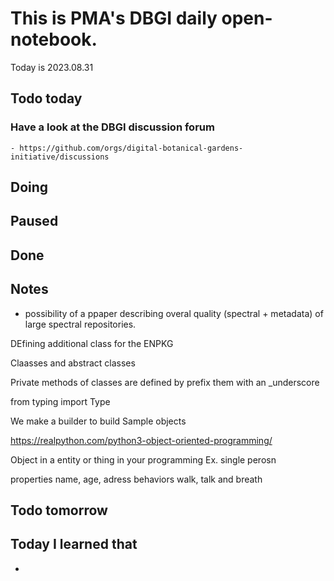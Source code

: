 

# This is PMA's DBGI daily open-notebook.

Today is 2023.08.31

## Todo today

### Have a look at the DBGI discussion forum
    - https://github.com/orgs/digital-botanical-gardens-initiative/discussions
###
###

## Doing




## Paused

## Done

## Notes

- possibility of a ppaper describing overal quality (spectral + metadata) of large spectral repositories.



DEfining additional class for the ENPKG

Claasses and abstract classes


Private methods of classes are defined by prefix them with an _underscore


from typing import Type


We make a builder to build Sample objects


https://realpython.com/python3-object-oriented-programming/


Object in a entity or thing in your programming
Ex. single perosn

properties name, age, adress
behaviors walk, talk and breath







## Todo tomorrow

###
###
###


## Today I learned that

-
